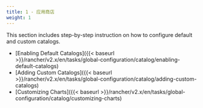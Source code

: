 ```yaml
---
title: 1 - 应用商店
weight: 1
---
```


This section includes step-by-step instruction on how to configure default and custom catalogs.

- [Enabling Default Catalogs]({{< baseurl >}}/rancher/v2.x/en/tasks/global-configuration/catalog/enabling-default-catalogs)
- [Adding Custom Catalogs]({{< baseurl >}}/rancher/v2.x/en/tasks/global-configuration/catalog/adding-custom-catalogs)
- [Customizing Charts]({{< baseurl >}}/rancher/v2.x/en/tasks/global-configuration/catalog/customizing-charts)